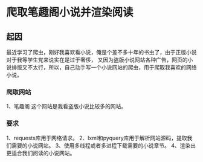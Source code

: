 # 爬取笔趣阁小说并渲染阅读

## 起因
最近学习了爬虫，刚好我喜欢看小说，俺是个差不多十年的书虫了，由于正版小说对于我等学生党来说实在是过于奢侈，
又因为盗版小说网站各种广告，网页的小说排版又不太行，所以，自己动手写一个小说网站的爬虫，用于爬取我喜欢的网络小说。

### 爬取网站
1、笔趣阁
这个网站是我看盗版小说比较多的网站。

### 要求
1、requests库用于网络请求。
2、lxml和pyquery库用于解析网站源码，提取我们需要的小说网站。
3、使用多线程或者多进程下载需要的小说章节。
4、渲染出更适合我们阅读的小说网站。


